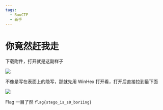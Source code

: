 ```yaml
---
tags:
  - BuuCTF
  - 新手
---
```


# 你竟然赶我走

下载附件，打开就是这副样子

![](https://i.postimg.cc/9f5CrQPP/biubiu.jpg)

不像是写在表面上的隐写，那就先用 WinHex 打开看，打开后直接拉到最下面

![](https://www.helloimg.com/images/2023/09/29/onkq89.png)

Flag 一目了然 `flag{stego_is_s0_bor1ing}`